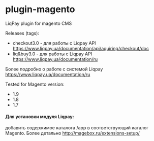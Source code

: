 plugin-magento
=============

LiqPay plugin for magento CMS

Releases (tags):
- checkout3.0 - для работы с Liqpay API https://www.liqpay.ua/documentation/api/aquiring/checkout/doc
- liq&buy3.0 - для работы с Liqpay API https://www.liqpay.ua/documentation/ru

Более подробно о работе с системой Liqpay https://www.liqpay.ua/documentation/ru

Tested for Magento version:
- 1.9 
- 1.8
- 1.7

#### Для установки модуля Liqpay:
добавить содержимое каталога /app в соответствующий каталог Magento.
Более детально http://magebox.ru/extensions-setup/


